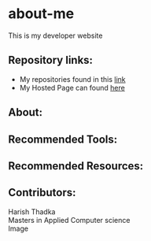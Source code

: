 # about-me
This is my developer website
## Repository links:
* My repositories found in this [link](https://github.com/harish24680?tab=repositories)
* My Hosted Page can found [here](https://harish24680.github.io/YouTube10/)
## About:

## Recommended Tools:

## Recommended Resources:

## Contributors:
Harish Thadka  
Masters in Applied Computer science  
Image
